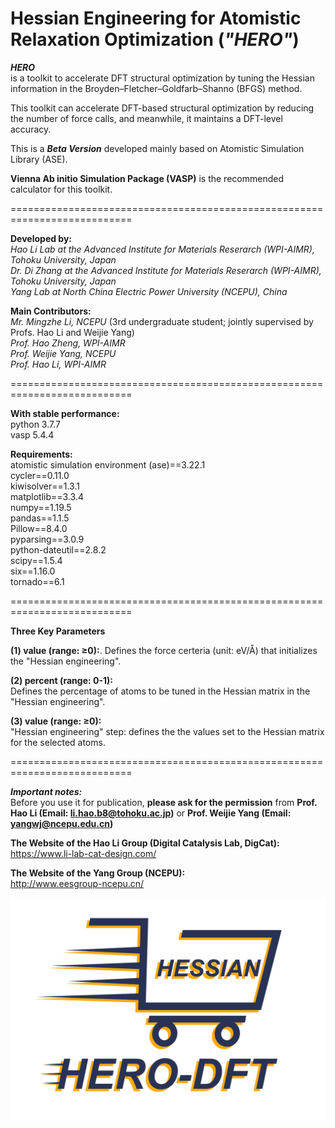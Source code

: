 # Hessian Engineering for Atomistic Relaxation Optimization (***"HERO"***)

***HERO***   
is a toolkit to accelerate DFT structural optimization by tuning the Hessian information in the Broyden–Fletcher–Goldfarb–Shanno (BFGS) method.   

This toolkit can accelerate DFT-based structural optimization by reducing the number of force calls, and meanwhile, it maintains a DFT-level accuracy. 

This is a ***Beta Version*** developed mainly based on Atomistic Simulation Library (ASE). 

**Vienna Ab initio Simulation Package (VASP)** is the recommended calculator for this toolkit. 

===========================================================================

**Developed by:**  
*Hao Li Lab at the Advanced Institute for Materials Reserarch (WPI-AIMR), Tohoku University, Japan*  
*Dr. Di Zhang at the Advanced Institute for Materials Reserarch (WPI-AIMR), Tohoku University, Japan*  
*Yang Lab at North China Electric Power University (NCEPU), China*  

**Main Contributors:**  
*Mr. Mingzhe Li, NCEPU* (3rd undergraduate student; jointly supervised by Profs. Hao Li and Weijie Yang)    
*Prof. Hao Zheng, WPI-AIMR*  
*Prof. Weijie Yang, NCEPU*  
*Prof. Hao Li, WPI-AIMR*  

===========================================================================

**With stable performance:**  
python 3.7.7  
vasp 5.4.4

**Requirements:**  
atomistic simulation environment (ase)==3.22.1  
cycler==0.11.0  
kiwisolver==1.3.1  
matplotlib==3.3.4  
numpy==1.19.5  
pandas==1.1.5  
Pillow==8.4.0  
pyparsing==3.0.9  
python-dateutil==2.8.2  
scipy==1.5.4  
six==1.16.0  
tornado==6.1  

===========================================================================

**Three Key Parameters**  

**(1) value (range: ≥0):**. 
Defines the force certeria (unit: eV/Å) that initializes the "Hessian engineering".

**(2) percent (range: 0-1):**  
Defines the percentage of atoms to be tuned in the Hessian matrix in the "Hessian engineering".  

**(3) value (range: ≥0):**  
"Hessian engineering" step: defines the the values set to the Hessian matrix for the selected atoms.

===========================================================================

***Important notes:***  
Before you use it for publication, **please ask for the permission** from **Prof. Hao Li (Email: li.hao.b8@tohoku.ac.jp)** or **Prof. Weijie Yang (Email: yangwj@ncepu.edu.cn)**

**The Website of the Hao Li Group (Digital Catalysis Lab, DigCat):**  
https://www.li-lab-cat-design.com/

**The Website of the Yang Group (NCEPU):**  
http://www.eesgroup-ncepu.cn/

![image](https://github.com/hero-dft/beta/blob/main/HERO_logo.png)
  

